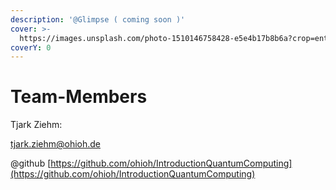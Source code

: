 ```yaml
---
description: '@Glimpse ( coming soon )'
cover: >-
  https://images.unsplash.com/photo-1510146758428-e5e4b17b8b6a?crop=entropy&cs=srgb&fm=jpg&ixid=MnwxOTcwMjR8MHwxfHNlYXJjaHw3fHx0ZWFtfGVufDB8fHx8MTY0MDI1NzYwNw&ixlib=rb-1.2.1&q=85
coverY: 0
---
```


# Team-Members

Tjark Ziehm:

tjark.ziehm@ohioh.de

@github [https://github.com/ohioh/IntroductionQuantumComputing](https://github.com/ohioh/IntroductionQuantumComputing)
